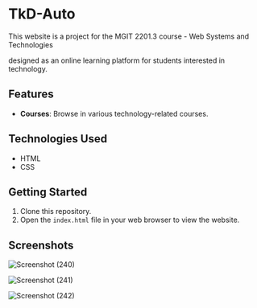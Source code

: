 # TkD-Auto

This website is a project for the MGIT 2201.3 course - Web Systems and Technologies

designed as an online learning platform for students interested in technology.

## Features
- **Courses**: Browse in various technology-related courses.

## Technologies Used
- HTML
- CSS

## Getting Started
1. Clone this repository.
2. Open the `index.html` file in your web browser to view the website.

## Screenshots

![Screenshot (240)](https://github.com/Shammigithub/TkD-Auto/assets/99946678/60337bca-6aeb-4333-b2da-d86cdd813971)

![Screenshot (241)](https://github.com/Shammigithub/TkD-Auto/assets/99946678/74c5b1ec-63bc-4da1-a3cd-240fc514dc0e)

![Screenshot (242)](https://github.com/Shammigithub/TkD-Auto/assets/99946678/da371e3b-d942-46aa-a48f-23886dd8a774)



